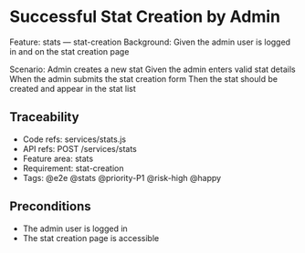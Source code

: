 # Successful Stat Creation by Admin
Feature: stats — stat-creation
  Background:
    Given the admin user is logged in and on the stat creation page

  Scenario: Admin creates a new stat
    Given the admin enters valid stat details
    When the admin submits the stat creation form
    Then the stat should be created and appear in the stat list

## Traceability
- Code refs: services/stats.js
- API refs: POST /services/stats
- Feature area: stats
- Requirement: stat-creation
- Tags: @e2e @stats @priority-P1 @risk-high @happy

## Preconditions
- The admin user is logged in
- The stat creation page is accessible
